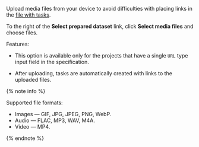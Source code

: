 Upload media files from your device to avoid difficulties with placing links in the [file with tasks](../../../../glossary.md#tsv).

To the right of the **Select prepared dataset** link, click **Select media files** and choose files.

Features:

- This option is available only for the projects that have a single `URL` type input field in the specification.

- After uploading, tasks are automatically created with links to the uploaded files.

{% note info %}

Supported file formats:

- Images — GIF, JPG, JPEG, PNG, WebP.
- Audio — FLAC, MP3, WAV, M4A.
- Video — MP4.

{% endnote %}